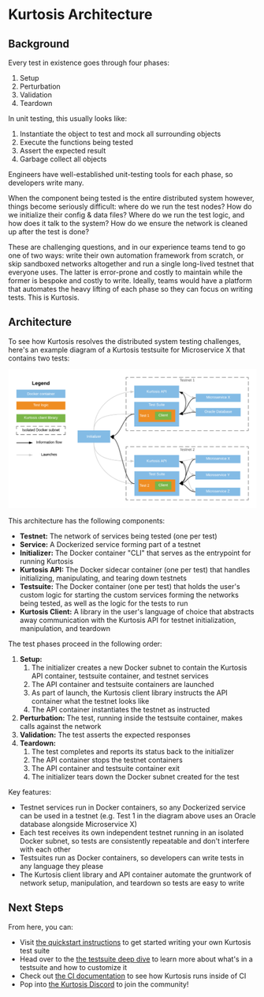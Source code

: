 Kurtosis Architecture
=====================
Background
----------
Every test in existence goes through four phases:

1. Setup
2. Perturbation
3. Validation
4. Teardown

In unit testing, this usually looks like:

1. Instantiate the object to test and mock all surrounding objects
2. Execute the functions being tested
3. Assert the expected result
4. Garbage collect all objects

Engineers have well-established unit-testing tools for each phase, so developers write many.

When the component being tested is the entire distributed system however, things become seriously difficult: where do we run the test nodes? How do we initialize their config & data files? Where do we run the test logic, and how does it talk to the system? How do we ensure the network is cleaned up after the test is done?

These are challenging questions, and in our experience teams tend to go one of two ways: write their own automation framework from scratch, or skip sandboxed networks altogether and run a single long-lived testnet that everyone uses. The latter is error-prone and costly to maintain while the former is bespoke and costly to write. Ideally, teams would have a platform that automates the heavy lifting of each phase so they can focus on writing tests. This is Kurtosis.

Architecture
------------
To see how Kurtosis resolves the distributed system testing challenges, here's an example diagram of a Kurtosis testsuite for Microservice X that contains two tests:

![](./images/kurtosis-architecture.png)

This architecture has the following components:

* **Testnet:** The network of services being tested (one per test)
* **Service:** A Dockerized service forming part of a testnet
* **Initializer:** The Docker container "CLI" that serves as the entrypoint for running Kurtosis
* **Kurtosis API:** The Docker sidecar container (one per test) that handles initializing, manipulating, and tearing down testnets
* **Testsuite:** The Docker container (one per test) that holds the user's custom logic for starting the custom services forming the networks being tested, as well as the logic for the tests to run
* **Kurtosis Client:** A library in the user's language of choice that abstracts away communication with the Kurtosis API for testnet initialization, manipulation, and teardown

The test phases proceed in the following order:

1. **Setup:**
    1. The initializer creates a new Docker subnet to contain the Kurtosis API container, testsuite container, and testnet services
    1. The API container and testsuite containers are launched
    1. As part of launch, the Kurtosis client library instructs the API container what the testnet looks like
    1. The API container instantiates the testnet as instructed
1. **Perturbation:** The test, running inside the testsuite container, makes calls against the network
1. **Validation:** The test asserts the expected responses
1. **Teardown:**
    1. The test completes and reports its status back to the initializer
    1. The API container stops the testnet containers
    1. The API container and testsuite container exit
    1. The initializer tears down the Docker subnet created for the test

Key features:

* Testnet services run in Docker containers, so any Dockerized service can be used in a testnet (e.g. Test 1 in the diagram above uses an Oracle database alongside Microservice X)
* Each test receives its own independent testnet running in an isolated Docker subnet, so tests are consistently repeatable and don't interfere with each other
* Testsuites run as Docker containers, so developers can write tests in any language they please
* The Kurtosis client library and API container automate the gruntwork of network setup, manipulation, and teardown so tests are easy to write

Next Steps
----------
From here, you can:

* Visit [the quickstart instructions](./quickstart.md) to get started writing your own Kurtosis test suite
* Head over to the [the testsuite deep dive](./testsuite-details.md) to learn more about what's in a testsuite and how to customize it
* Check out [the CI documentation](./running-in-ci.md) to see how Kurtosis runs inside of CI
* Pop into [the Kurtosis Discord](https://discord.gg/6Jjp9c89z9) to join the community!

